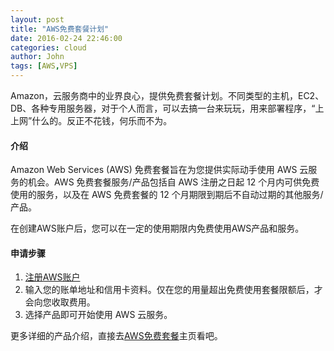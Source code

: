 ```yaml
---
layout: post
title: "AWS免费套餐计划"
date: 2016-02-24 22:46:00
categories: cloud
author: John
tags: [AWS,VPS]
---
```


Amazon，云服务商中的业界良心，提供免费套餐计划。不同类型的主机，EC2、DB、各种专用服务器，对于个人而言，可以去搞一台来玩玩，用来部署程序，“上上网”什么的。反正不花钱，何乐而不为。

<!-- more -->

#### 介绍
Amazon Web Services (AWS) 免费套餐旨在为您提供实际动手使用 AWS 云服务的机会。AWS 免费套餐服务/产品包括自 AWS 注册之日起 12 个月内可供免费使用的服务，以及在 AWS 免费套餐的 12 个月期限到期后不自动过期的其他服务/产品。

在创建AWS账户后，您可以在一定的使用期限内免费使用AWS产品和服务。

#### 申请步骤
1. [注册AWS账户](https://portal.aws.amazon.com/gp/aws/developer/registration/index.html)
2. 输入您的账单地址和信用卡资料。仅在您的用量超出免费使用套餐限额后，才会向您收取费用。
3. 选择产品即可开始使用 AWS 云服务。

更多详细的产品介绍，直接去[AWS免费套餐](https://aws.amazon.com/cn/free/)主页看吧。
